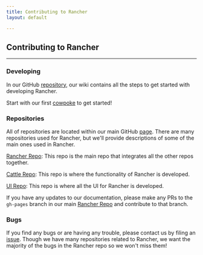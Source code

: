 ```yaml
---
title: Contributing to Rancher
layout: default

---
```


## Contributing to Rancher
---

### Developing

In our GitHub [repository](https://github.com/rancherio/rancher), our wiki contains all the steps to get started with developing Rancher.

Start with our first [cowpoke](https://github.com/rancherio/rancher/wiki/Cowpoke-1:-Getting-Started-with-Rancher) to get started!

### Repositories

All of repositories are located within our main GitHub [page](https://github.com/rancherio). There are many repositories used for Rancher, but we'll provide descriptions of some of the main ones used in Rancher.

[Rancher Repo](https://github.com/rancherio/rancher): This repo is the main repo that integrates all the other repos together. 

[Cattle Repo](https://github.com/rancherio/cattle): This repo is where the functionality of Rancher is developed. 

[UI Repo](https://github.com/rancherio/ui): This repo is where all the UI for Rancher is developed. 

If you have any updates to our documentation, please make any PRs to the `gh-pages` branch in our main [Rancher Repo](https://github.com/rancherio/rancher) and contribute to that branch. 

### Bugs

If you find any bugs or are having any trouble, please contact us by filing an [issue](https://github.com/rancherio/rancher/issues/new). Though we have many repositories related to Rancher, we want the majority of the bugs in the Rancher repo so we won't miss them!

<br>
<br>